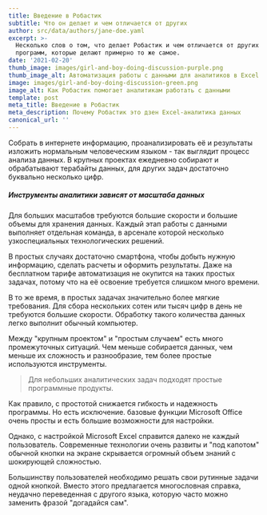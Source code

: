 ```yaml
---
title: Введение в Робастик
subtitle: Что он делает и чем отличается от других
author: src/data/authors/jane-doe.yaml
excerpt: >-
  Несколько слов о том, что делает Робастик и чем отличается от других похожих
  программ, которые делают примерно то же самое.
date: '2021-02-20'
thumb_image: images/girl-and-boy-doing-discussion-purple.png
thumb_image_alt: Автоматизация работы с данными для аналитиков в Excel
image: images/girl-and-boy-doing-discussion-green.png
image_alt: Как Робастик помогает аналитикам работать с данными
template: post
meta_title: Введение в Робастик
meta_description: Почему Робастик это дзен Excel-аналитика данных
canonical_url: ''
---
```

Собрать в интернете информацию, проанализировать её и результаты изложить нормальным человеческим языком - так выглядит процесс анализа данных. В крупных проектах ежедневно собирают и обрабатывают терабайты данных, для других задач достаточно буквально несколько цифр.

##### Инструменты аналитики зависят от масштаба данных

Для больших масштабов требуются большие скорости и большие объемы для хранения данных. Каждый этап работы с данными выполняет отдельная команда, в арсенале которой несколько узкоспециальных технологических решений.

В простых случаях достаточно смартфона, чтобы добыть нужную информацию, сделать расчеты и оформить результаты. Даже на бесплатном тарифе автоматизация не окупится на таких простых задачах, потому что на её освоение требуется слишком много времени.

В то же время, в простых задачах значительно более мягкие требования. Для сбора нескольких сотен или тысяч цифр в день не требуются большие скорости. Обработку такого количества данных легко выполнит обычный компьютер.

Между "крупным проектом" и "простым случаем" есть много промежуточных ситуаций. Чем меньше собирается данных, чем меньше их сложность и разнообразие, тем более простые используются инструменты.

> Для небольших аналитических задач подходят простые программные продукты.

Как правило, с простотой снижается гибкость и надежность программы. Но есть исключение. базовые функции Microsoft Office очень просты и есть большие возможности для настройки.

Однако, с настройкой Microsoft Excel справится далеко не каждый пользователь. Современные технологии очень развиты и "под капотом" обычной кнопки на экране скрывается огромный объем знаний с шокирующей сложностью. 

Большинству пользователей необходимо решать свои рутинные задачи одной кнопкой. Вместо этого предлагается многословная справка, неудачно переведенная с другого языка, которую часто можно заменить фразой "догадайся сам".

